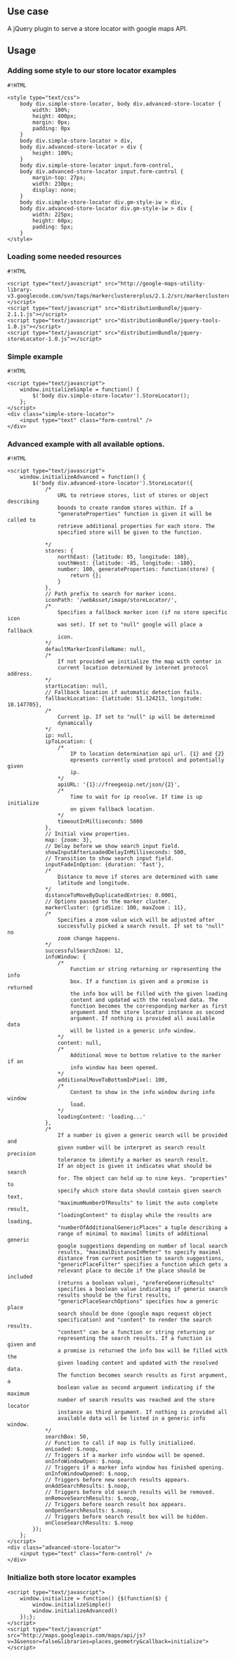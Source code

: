 <!-- !/usr/bin/env markdown
-*- coding: utf-8 -*- -->

<!-- region header

Copyright Torben Sickert 16.12.2012

License
-------

This library written by Torben Sickert stand under a creative commons naming
3.0 unported license. see http://creativecommons.org/licenses/by/3.0/deed.de

endregion -->

<!--|deDE:Einsatz-->
Use case
--------

A jQuery plugin to serve a store locator with google maps API.
<!--deDE:
    Ein jQuery-Plugin zum Bereitstellen eines Google-Maps-Storelocator.
-->

<!--|deDE:Verwendung-->
Usage
-----

### Adding some style to our store locator examples

<!--showExample-->

    #!HTML

    <style type="text/css">
        body div.simple-store-locator, body div.advanced-store-locator {
            width: 100%;
            height: 400px;
            margin: 0px;
            padding: 0px
        }
        body div.simple-store-locator > div,
        body div.advanced-store-locator > div {
            height: 100%;
        }
        body div.simple-store-locator input.form-control,
        body div.advanced-store-locator input.form-control {
            margin-top: 27px;
            width: 230px;
            display: none;
        }
        body div.simple-store-locator div.gm-style-iw > div,
        body div.advanced-store-locator div.gm-style-iw > div {
            width: 225px;
            height: 60px;
            padding: 5px;
        }
    </style>

### Loading some needed resources

<!--showExample-->

    #!HTML

    <script type="text/javascript" src="http://google-maps-utility-library-v3.googlecode.com/svn/tags/markerclustererplus/2.1.2/src/markerclusterer_packed.js"></script>
    <script type="text/javascript" src="distributionBundle/jquery-2.1.1.js"></script>
    <script type="text/javascript" src="distributionBundle/jquery-tools-1.0.js"></script>
    <script type="text/javascript" src="distributionBundle/jquery-storeLocator-1.0.js"></script>

### Simple example

<!--showExample-->

    #!HTML

    <script type="text/javascript">
        window.initializeSimple = function() {
            $('body div.simple-store-locator').StoreLocator();
        };
    </script>
    <div class="simple-store-locator">
        <input type="text" class="form-control" />
    </div>

### Advanced example with all available options.

<!--showExample-->

    #!HTML

    <script type="text/javascript">
        window.initializeAdvanced = function() {
            $('body div.advanced-store-locator').StoreLocator({
                /*
                    URL to retrieve stores, list of stores or object describing
                    bounds to create random stores within. If a
                    "generateProperties" function is given it will be called to
                    retrieve additional properties for each store. The
                    specified store will be given to the function.

                */
                stores: {
                    northEast: {latitude: 85, longitude: 180},
                    southWest: {latitude: -85, longitude: -180},
                    number: 100, generateProperties: function(store) {
                        return {};
                    }
                },
                // Path prefix to search for marker icons.
                iconPath: '/webAsset/image/storeLocator/',
                /*
                    Specifies a fallback marker icon (if no store specific icon
                    was set). If set to "null" google will place a fallback
                    icon.
                */
                defaultMarkerIconFileName: null,
                /*
                    If not provided we initialize the map with center in
                    current location determined by internet protocol address.
                */
                startLocation: null,
                // Fallback location if automatic detection fails.
                fallbackLocation: {latitude: 51.124213, longitude: 10.147705},
                /*
                    Current ip. If set to "null" ip will be determined
                    dynamically
                */
                ip: null,
                ipToLocation: {
                    /*
                        IP to location determination api url. {1} and {2}
                        epresents currently used protocol and potentially given
                        ip.
                    */
                    apiURL: '{1}://freegeoip.net/json/{2}',
                    /*
                        Time to wait for ip resolve. If time is up initialize
                        on given fallback location.
                    */
                    timeoutInMilliseconds: 5000
                },
                // Initial view properties.
                map: {zoom: 3},
                // Delay before we show search input field.
                showInputAfterLoadedDelayInMilliseconds: 500,
                // Transition to show search input field.
                inputFadeInOption: {duration: 'fast'},
                /*
                    Distance to move if stores are determined with same
                    latitude and longitude.
                */
                distanceToMoveByDuplicatedEntries: 0.0001,
                // Options passed to the marker cluster.
                markerCluster: {gridSize: 100, maxZoom : 11},
                /*
                    Specifies a zoom value wich will be adjusted after
                    successfully picked a search result. If set to "null" no
                    zoom change happens.
                */
                successfulSearchZoom: 12,
                infoWindow: {
                    /*
                        Function or string returning or representing the info
                        box. If a function is given and a promise is returned
                        the info box will be filled with the given loading
                        content and updated with the resolved data. The
                        function becomes the corresponding marker as first
                        argument and the store locator instance as second
                        argument. If nothing is provided all available data
                        will be listed in a generic info window.
                    */
                    content: null,
                    /*
                        Additional move to bottom relative to the marker if an
                        info window has been opened.
                    */
                    additionalMoveToBottomInPixel: 100,
                    /*
                        Content to show in the info window during info window
                        load.
                    */
                    loadingContent: 'loading...'
                },
                /*
                    If a number is given a generic search will be provided and
                    given number will be interpret as search result precision
                    tolerance to identify a marker as search result.
                    If an object is given it indicates what should be search
                    for. The object can hold up to nine keys. "properties" to
                    specify which store data should contain given search text,
                    "maximumNumberOfResults" to limit the auto complete result,
                    "loadingContent" to display while the results are loading,
                    "numberOfAdditionalGenericPlaces" a tuple describing a
                    range of minimal to maximal limits of additional generic
                    google suggestions depending on number of local search
                    results, "maximalDistanceInMeter" to specify maximal
                    distance from current position to search suggestions,
                    "genericPlaceFilter" specifies a function which gets a
                    relevant place to decide if the place should be included
                    (returns a boolean value), "prefereGenericResults"
                    specifies a boolean value indicating if generic search
                    results should be the first results,
                    "genericPlaceSearchOptions" specifies how a generic place
                    search should be done (google maps request object
                    specification) and "content" to render the search results.
                    "content" can be a function or string returning or
                    representing the search results. If a function is given and
                    a promise is returned the info box will be filled with the
                    given loading content and updated with the resolved data.
                    The function becomes search results as first argument, a
                    boolean value as second argument indicating if the maximum
                    number of search results was reached and the store locator
                    instance as third argument. If nothing is provided all
                    available data will be listed in a generic info window.
                */
                searchBox: 50,
                // Function to call if map is fully initialized.
                onLoaded: $.noop,
                // Triggers if a marker info window will be opened.
                onInfoWindowOpen: $.noop,
                // Triggers if a marker info window has finished opening.
                onInfoWindowOpened: $.noop,
                // Triggers before new search results appears.
                onAddSearchResults: $.noop,
                // Triggers before old search results will be removed.
                onRemoveSearchResults: $.noop,
                // Triggers before search result box appears.
                onOpenSearchResults: $.noop,
                // Triggers before search result box will be hidden.
                onCloseSearchResults: $.noop
            });
        };
    </script>
    <div class="advanced-store-locator">
        <input type="text" class="form-control" />
    </div>

### Initialize both store locator examples

<!--showExample-->

    <script type="text/javascript">
        window.initialize = function() {$(function($) {
            window.initializeSimple()
            window.initializeAdvanced()
        });};
    </script>
    <script type="text/javascript" src="http://maps.googleapis.com/maps/api/js?v=3&sensor=false&libraries=places,geometry&callback=initialize"></script>

<!-- region modline

vim: set tabstop=4 shiftwidth=4 expandtab:
vim: foldmethod=marker foldmarker=region,endregion:

endregion -->
